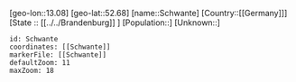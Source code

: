﻿---
location: [52.68,13.08]
mapzoom: [7,12] 
mapmarker: city 
type: City
tags:
- geo/City


SpocWebEntityId: 34094
isDeleted: false
confidential: public

---
[geo-lon::13.08]
[geo-lat::52.68]
[name::Schwante]
[Country::[[Germany]]]
[State :: [[../../Brandenburg]] ]
[Population::]
[Unknown::]


```leaflet
id: Schwante
coordinates: [[Schwante]]
markerFile: [[Schwante]]
defaultZoom: 11 
maxZoom: 18
```
